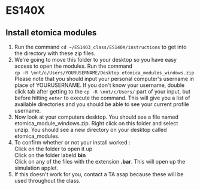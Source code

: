 # ES140X

## Install etomica modules  

1. Run the command `cd ~/ES1403_class/ES140X/instructions` to get into the directory with these zip files.  
2. We're going to move this folder to your desktop so you have easy access to open the modules. Run the command <br/> `cp -R \mnt/c/Users/YOURUSERNAME/Desktop etomica_modules_windows.zip` <br/>
Please note that you should input your personal computer's username in place of YOURUSERNAME. If you don't know your username, double click tab after getting to the `cp -R \mnt/c/Users/` part of your input, but before hitting `enter` to execute the command. This will give you a list of available directories and you should be able to see your current profile username. <br/> 
3. Now look at your computers desktop. You should see a file named etomica_module_windows.zip. Right click on this folder and select unzip. You should see a new directory on your desktop called etomica_modules.
4. To confirm whether or not your install worked  : <br/>
	Click on the folder to open it up  <br/>
	Click on the folder labeld **bin** <br/>
	Click on any of the files with the extension **.bar**. This will open up the simulation applet.
5. If this doesn't work for you, contact a TA asap because these will be used throughout the class. 
